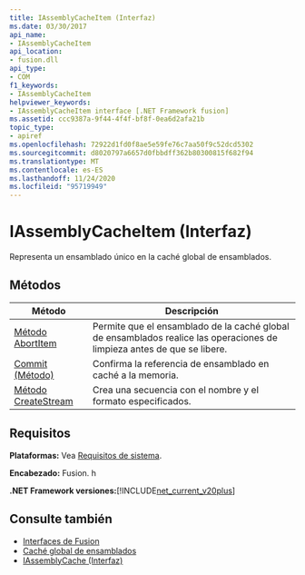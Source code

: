 ```yaml
---
title: IAssemblyCacheItem (Interfaz)
ms.date: 03/30/2017
api_name:
- IAssemblyCacheItem
api_location:
- fusion.dll
api_type:
- COM
f1_keywords:
- IAssemblyCacheItem
helpviewer_keywords:
- IAssemblyCacheItem interface [.NET Framework fusion]
ms.assetid: ccc9387a-9f44-4f4f-bf8f-0ea6d2afa21b
topic_type:
- apiref
ms.openlocfilehash: 72922d1fd0f8ae5e59fe76c7aa50f9c52dcd5302
ms.sourcegitcommit: d8020797a6657d0fbbdff362b80300815f682f94
ms.translationtype: MT
ms.contentlocale: es-ES
ms.lasthandoff: 11/24/2020
ms.locfileid: "95719949"
---
```

# <a name="iassemblycacheitem-interface"></a>IAssemblyCacheItem (Interfaz)

Representa un ensamblado único en la caché global de ensamblados.  
  
## <a name="methods"></a>Métodos  
  
|Método|Descripción|  
|------------|-----------------|  
|[Método AbortItem](iassemblycacheitem-abortitem-method.md)|Permite que el ensamblado de la caché global de ensamblados realice las operaciones de limpieza antes de que se libere.|  
|[Commit (Método)](iassemblycacheitem-commit-method.md)|Confirma la referencia de ensamblado en caché a la memoria.|  
|[Método CreateStream](iassemblycacheitem-createstream-method.md)|Crea una secuencia con el nombre y el formato especificados.|  
  
## <a name="requirements"></a>Requisitos  

 **Plataformas:** Vea [Requisitos de sistema](../../get-started/system-requirements.md).  
  
 **Encabezado:** Fusion. h  
  
 **.NET Framework versiones:**[!INCLUDE[net_current_v20plus](../../../../includes/net-current-v20plus-md.md)]  
  
## <a name="see-also"></a>Consulte también

- [Interfaces de Fusion](fusion-interfaces.md)
- [Caché global de ensamblados](../../app-domains/gac.md)
- [IAssemblyCache (Interfaz)](iassemblycache-interface.md)
